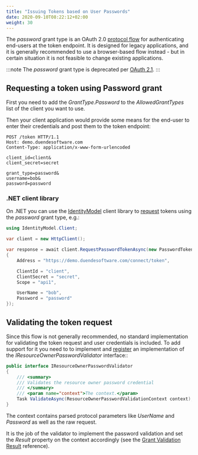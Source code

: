 ```yaml
---
title: "Issuing Tokens based on User Passwords"
date: 2020-09-10T08:22:12+02:00
weight: 30
---
```


The *password* grant type is an OAuth 2.0 [protocol flow](https://datatracker.ietf.org/doc/html/rfc6749#section-4.3) for authenticating end-users at the token endpoint. It is designed for legacy applications, and it is generally recommended to use a browser-based flow instead - but in certain situation it is not feasible to change existing applications.

:::note
The *password* grant type is deprecated per [OAuth 2.1](https://datatracker.ietf.org/doc/draft-ietf-oauth-v2-1/).
:::

## Requesting a token using Password grant
First you need to add the *GrantType.Password* to the *AllowedGrantTypes* list of the client you want to use.

Then your client application would provide some means for the end-user to enter their credentials and post them to the token endpoint:

```text
POST /token HTTP/1.1
Host: demo.duendesoftware.com
Content-Type: application/x-www-form-urlencoded

client_id=client&
client_secret=secret

grant_type=password&
username=bob&
password=password
```

### .NET client library
On .NET you can use the [IdentityModel](https://identitymodel.readthedocs.io/en/latest/) client library to [request](https://identitymodel.readthedocs.io/en/latest/client/token.html) tokens using the *password* grant type, e.g.:

```cs
using IdentityModel.Client;

var client = new HttpClient();

var response = await client.RequestPasswordTokenAsync(new PasswordTokenRequest
{
    Address = "https://demo.duendesoftware.com/connect/token",

    ClientId = "client",
    ClientSecret = "secret",
    Scope = "api1",

    UserName = "bob",
    Password = "password"
});
```

## Validating the token request
Since this flow is not generally recommended, no standard implementation for validating the token request and user credentials is included.
To add support for it you need to to implement and [register](/identityserver/v5/reference/di#additional-services) an implementation of the *IResourceOwnerPasswordValidator* interface::

```cs
public interface IResourceOwnerPasswordValidator
{
    /// <summary>
    /// Validates the resource owner password credential
    /// </summary>
    /// <param name="context">The context.</param>
    Task ValidateAsync(ResourceOwnerPasswordValidationContext context);
}
```

The context contains parsed protocol parameters like *UserName* and *Password* as well as the raw request.

It is the job of the validator to implement the password validation and set the *Result* property on the context accordingly (see the [Grant Validation Result](/identityserver/v5/reference/models/grant_validation_result) reference).
